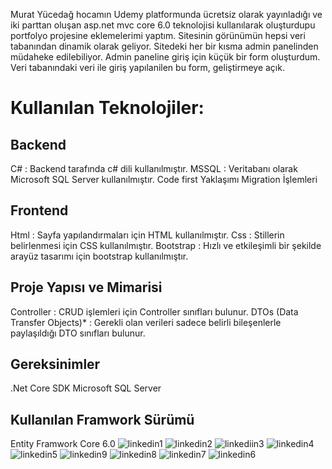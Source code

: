 Murat Yücedağ hocamın Udemy platformunda ücretsiz olarak yayınladığı ve iki parttan oluşan asp.net mvc core 6.0 teknolojisi kullanılarak oluşturdupu portfolyo projesine eklemelerimi yaptım. Sitesinin görünümün hepsi veri tabanından dinamik olarak geliyor. Sitedeki her bir kısma admin panelinden müdaheke edilebiliyor. Admin paneline giriş için küçük bir form oluşturdum. Veri tabanındaki veri ile giriş yapılanilen bu form, geliştirmeye açık.  
# Kullanılan Teknolojiler:
## Backend
C# : Backend tarafında c# dili kullanılmıştır.
MSSQL : Veritabanı olarak Microsoft SQL Server kullanılmıştır.
Code first Yaklaşımı
Migration İşlemleri
## Frontend
Html : Sayfa yapılandırmaları için HTML kullanılmıştır.
Css : Stillerin belirlenmesi için CSS kullanılmıştır.
Bootstrap : Hızlı ve etkileşimli bir şekilde arayüz tasarımı için bootstrap kullanılmıştır.
## Proje Yapısı ve Mimarisi
Controller : CRUD işlemleri için Controller sınıfları bulunur.
DTOs (Data Transfer Objects)* : Gerekli olan verileri sadece belirli bileşenlerle paylaşıldığı DTO sınıfları bulunur.
## Gereksinimler
.Net Core SDK
Microsoft SQL Server
## Kullanılan Framwork Sürümü
Entity Framwork Core 6.0
![linkedin1](https://github.com/user-attachments/assets/e48f8f14-2f12-4351-849d-38224761b2a2)
![linkedin2](https://github.com/user-attachments/assets/bb40d9e4-2a3c-42b8-aa35-e5810f15eb9e)
![linkediin3](https://github.com/user-attachments/assets/3f5af937-be14-43ea-9808-320e03a3d574)
![linkedin4](https://github.com/user-attachments/assets/2c67d0a0-b827-47f7-904c-b5154f5cb5f6)
![linkedin5](https://github.com/user-attachments/assets/53f2fa0f-c518-44da-ab9a-d8aa18a51dab)
![linkedin9](https://github.com/user-attachments/assets/f5bdd1fa-d0ee-400e-b9e3-75f966402592)
![linkedin8](https://github.com/user-attachments/assets/a8332151-2e6a-4e2c-b525-5745ac30f7bf)
![linkedin7](https://github.com/user-attachments/assets/54c0d8d7-9e81-4152-914a-aecceceb19bf)
![linkedin6](https://github.com/user-attachments/assets/8362337b-87b5-4677-b0cc-f4d68a81b9b6)





